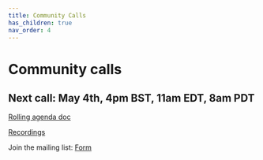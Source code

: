 ```yaml
---
title: Community Calls
has_children: true
nav_order: 4
---
```


# Community calls

## Next call: May 4th, 4pm BST, 11am EDT, 8am PDT

[Rolling agenda doc](https://docs.google.com/document/d/1SNKp4MffHJy2hCVQKw7xk5PXRcuN5EUozuA8N3xnTis/edit#heading=h.skfkpk6kkiqx)

[Recordings](https://drive.google.com/drive/folders/1boJlBf7ZBkY9LvxaTxy_8Mu3nOB2pY_M)

Join the mailing list: [Form](https://forms.gle/mwcKuD5WDR17aea69)


